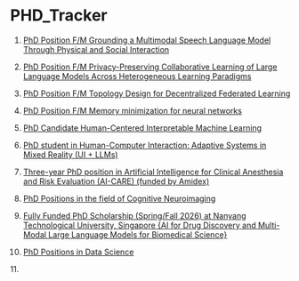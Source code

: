 # PHD_Tracker

1. [PhD Position F/M Grounding a Multimodal Speech Language Model Through Physical and Social Interaction](https://www.phdscanner.com/opportunities/phd-vacancies-inria-france-doctorant-fh-phd-position-grounding-a-multimodal-speech-language-model-through-physical-and-social-interaction-75b12a09-f64b-4fb4-8c93-3b95ef4b72da)

2. [PhD Position F/M Privacy-Preserving Collaborative Learning of Large Language Models Across Heterogeneous Learning Paradigms](https://www.phdscanner.com/opportunities/phd-vacancies-inria-france-phd-position-fm-privacy-preserving-collaborative-learning-of-large-language-models-across-heterogeneous-learning-paradigms-85131e08-715a-4e34-b54f-b14a0fb8952a)

3. [PhD Position F/M Topology Design for Decentralized Federated Learning](https://www.phdscanner.com/opportunities/phd-vacancies-inria-france-phd-position-fm-topology-design-for-decentralized-federated-learning-d8e37fff-2782-4a6c-9ad9-b0d0f7d4fab6)

4. [PhD Position F/M Memory minimization for neural networks](https://jobs.inria.fr/public/classic/en/offres/2025-09139)

5. [PhD Candidate Human-Centered Interpretable Machine Learning](https://academicpositions.com/ad/leiden-university/2025/phd-candidate-human-centered-interpretable-machine-learning/238594)

6. [PhD student in Human-Computer Interaction: Adaptive Systems in Mixed Reality (UI + LLMs)](https://academicpositions.com/ad/eth-zurich/2025/phd-student-in-human-computer-interaction-adaptive-systems-in-mixed-reality-ui-llms/237737)

7. [Three-year PhD position in Artificial Intelligence for Clinical Anesthesia and Risk Evaluation (AI-CARE) (funded by Amidex)](https://academicpositions.com/ad/aix-marseille-universite/2025/three-year-phd-position-in-artificial-intelligence-for-clinical-anesthesia-and-risk-evaluation-ai-care-funded-by-amidex/236166)

8. [PhD Positions in the field of Cognitive Neuroimaging](https://academicpositions.com/employer/the-international-max-planck-research-school-imprs-on-cognitive-neuroimaging)

9. [Fully Funded PhD Scholarship (Spring/Fall 2026) at Nanyang Technological University, Singapore
{AI for Drug Discovery and Multi-Modal Large Language Models for Biomedical Science}](https://jobrxiv.org/job/nanyang-technological-university-27778-fully-funded-phd-scholarship-spring-fall-2026/)

10. [PhD Positions in Data Science](https://jobrxiv.org/job/helmholtz-zentrum-munchen-27778-phd-positions-in-data-science/)

11.[]()



